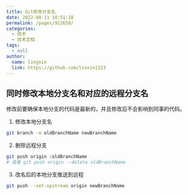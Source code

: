 ```yaml
---
title: Git修改分支名
date: 2022-08-11 10:51:18
permalink: /pages/922650/
categories: 
  - 技术
  - 技术文档
tags: 
  - null
author: 
  name: lingxin
  link: https://github.com/linxin1123
---
```


## 同时修改本地分支名和对应的远程分支名

修改前要确保本地分支的代码是最新的，并且修改后不会影响到同事的代码。

1. 修改本地分支名
```sh
git branch -m oldBranchName newBranchName
```

2. 删除远程分支
```sh
git push origin :oldBranchName
# 或者 git push origin --delete oldBranchName
```

3. 改名后的本地分支推送到远程

```sh
git push --set-upstream origin newBranchName
```
